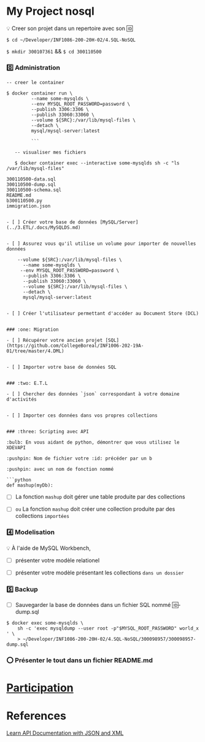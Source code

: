 # My Project nosql


:bulb: Creer son projet dans un repertoire avec son :id:

``$ cd ~/Developer/INF1086-200-20H-02/4.SQL-NoSQL``

``$ mkdir 300107361`` && `$ cd 300110500`



### :zero: Administration 
```
-- creer le container

$ docker container run \
         --name some-mysqlds \
         --env MYSQL_ROOT_PASSWORD=password \
         --publish 3306:3306 \
         --publish 33060:33060 \
         --volume ${SRC}:/var/lib/mysql-files \
         --detach \
         mysql/mysql-server:latest
         
         ```
         
   -- visualiser mes fichiers
   
   $ docker container exec --interactive some-mysqlds sh -c "ls /var/lib/mysql-files"
   
300110500-data.sql
300110500-dump.sql
300110500-schema.sql
README.md
b300110500.py
immigration.json


- [ ] Créer votre base de données [MySQL/Server](../3.ETL/.docs/MySQLDS.md)


- [ ] Assurez vous qu'il utilise un volume pour importer de nouvelles données
```
        --volume ${SRC}:/var/lib/mysql-files \
          --name some-mysqlds \
         --env MYSQL_ROOT_PASSWORD=password \
          --publish 3306:3306 \
          --publish 33060:33060 \
          --volume ${SRC}:/var/lib/mysql-files \
          --detach \
          mysql/mysql-server:latest


```

- [ ] Créer l'utilisateur permettant d'accéder au Document Store (DCL)


### :one: Migration

- [ ] Récupérer votre ancien projet [SQL](https://github.com/CollegeBoreal/INF1006-202-19A-01/tree/master/4.DML)


- [ ] Importer votre base de données SQL


### :two: E.T.L

- [ ] Chercher des données `json` correspondant à votre domaine d'activités


- [ ] Importer ces données dans vos propres collections


### :three: Scripting avec API

:bulb: En vous aidant de python, démontrer que vous utilisez le XDEVAPI

:pushpin: Nom de fichier votre :id: précéder par un b

:pushpin: avec un nom de fonction nommé

```python
def mashup(myDb):

```


- [ ] La fonction `mashup` doit gérer une table produite par des collections


- [ ] ` ou ` La fonction `mashup` doit créer une collection produite par des collections `importées `


### :four: Modelisation

:bulb: À l'aide de MySQL Workbench,

- [ ] présenter votre modèle relationel


- [ ] présenter votre modèle présentant les collections `dans un dossier`



### :five: Backup

- [ ] Sauvegarder la base de données dans un fichier SQL nommé :id:-dump.sql

```
$ docker exec some-mysqlds \
    sh -c 'exec mysqldump --user root -p"$MYSQL_ROOT_PASSWORD" world_x ' \
    > ~/Developer/INF1086-200-20H-02/4.SQL-NoSQL/300098957/300098957-dump.sql
```

### :o: Présenter le tout dans un fichier README.md

# [Participation](.scripts/Participation.md)


# References

[Learn API Documentation with JSON and XML](https://www.linkedin.com/learning/learn-api-documentation-with-json-and-xml)

